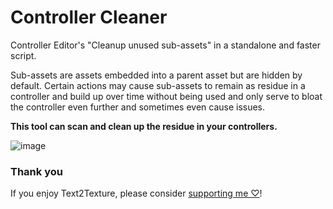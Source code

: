 # Controller Cleaner
Controller Editor's "Cleanup unused sub-assets" in a standalone and faster script.

Sub-assets are assets embedded into a parent asset but are hidden by default. Certain actions may cause sub-assets to remain as residue in a controller and build up over time without being used and only serve to bloat the controller even further and sometimes even cause issues.

**This tool can scan and clean up the residue in your controllers.**

![image](https://cdn.discordapp.com/attachments/862661388782403604/1000457002855710820/claen.gif?ex=6633cfb1&is=66327e31&hm=9814a5909fd2e0e0abdc33bcac16708ee2a873e3eb7cf69adb3c512a0200cfbd&)

### Thank you
If you enjoy Text2Texture, please consider [supporting me ♡](https://ko-fi.com/Dreadrith)!
